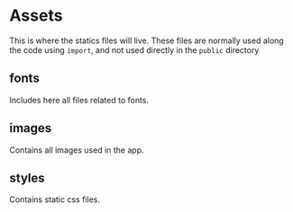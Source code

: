 # Assets

This is where the statics files will live. These files are normally used along the code using `import`, and not used directly in the `public` directory

## fonts

Includes here all files related to fonts.

## images

Contains all images used in the app.

## styles

Contains static css files.
